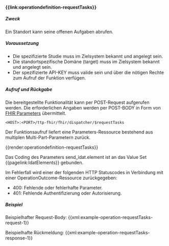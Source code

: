 #### **{{link:operationdefinition-requestTasks}}**

##### **Zweck** 
Ein Standort kann seine offenen Aufgaben abrufen.

##### **Voraussetzung** 
- Die spezifizierte Studie muss im Zielsystem bekannt und angelegt sein.
- Die standortspezifische Domäne (target) muss im Zielsystem bekannt und angelegt sein.
- Der spezifizierte API-KEY muss valide sein und über die nötigen Rechte zum Aufruf der Funktion verfügen.

##### **Aufruf und Rückgabe**
Die bereitgestellte Funktionalität kann per POST-Request aufgerufen werden. Die erforderlichen Angaben werden per POST-BODY in Form von [FHIR Parameters](https://www.hl7.org/fhir/parameters.html) übermittelt.

`<HOST>:<PORT>/ttp-fhir/fhir/dispatcher/$requestTasks`

Der Funktionsaufruf liefert eine Parameters-Ressource bestehend aus multiplen Multi-Part-Parametern zurück.

{{render:operationdefinition-requestTasks}}

Das Coding des Parameters send_idat.element ist an das Value Set {{pagelink:IdatElements}} gebunden.

Im Fehlerfall wird einer der folgenden HTTP Statuscodes in Verbindung mit einer OperationOutcome-Ressource zurückgegeben:
* 400: Fehlende oder fehlerhafte Parameter.
* 401: Fehlende Authentifizierung oder Autorisierung.

##### **Beispiel**
Beispielhafter Request-Body:
{{xml:example-operation-requestTasks-request-1}}

Beispielhafte Rückmeldung:
{{xml:example-operation-requestTasks-response-1}}
